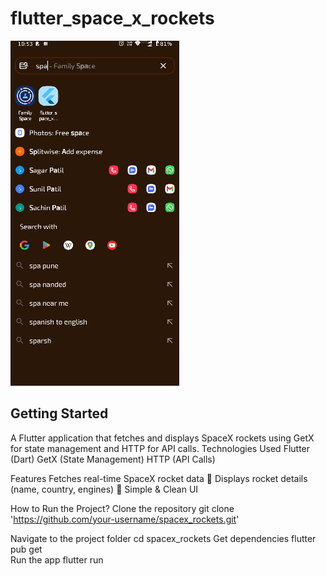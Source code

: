 # flutter_space_x_rockets

![App Demo](demo.gif)

## Getting Started

 A Flutter application that fetches and displays SpaceX rockets using GetX for state management and HTTP for API calls.
 Technologies Used
   Flutter (Dart)
   GetX (State Management)
   HTTP (API Calls)

  Features
    Fetches real-time SpaceX rocket data 📡
    Displays rocket details (name, country, engines) 🚀
    Simple & Clean UI

 How to Run the Project?
  Clone the repository
  git clone '<https://github.com/your-username/spacex_rockets.git>'

  Navigate to the project folder
   cd spacex_rockets
  Get dependencies
   flutter pub get  
  Run the app
   flutter run
